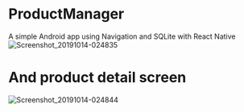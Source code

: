 # ProductManager
 A simple Android app using Navigation and SQLite with React Native
![Screenshot_20191014-024835](https://user-images.githubusercontent.com/32900739/66721303-78415f80-ee2d-11e9-87b0-bdf34fdc1c8a.jpg)

# And product detail screen
![Screenshot_20191014-024844](https://user-images.githubusercontent.com/32900739/66721314-7ecfd700-ee2d-11e9-92bb-a7786663593a.jpg)
